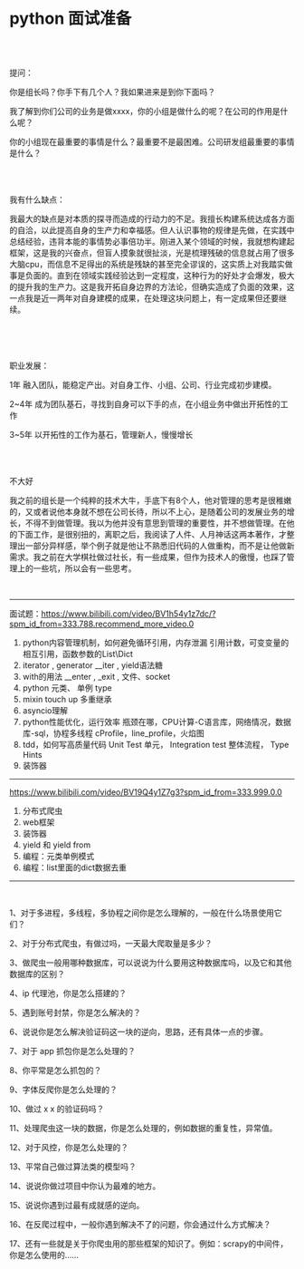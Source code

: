 # python 面试准备

<br/>

<br/>

提问：

你是组长吗？你手下有几个人？我如果进来是到你下面吗？

我了解到你们公司的业务是做xxxx，你的小组是做什么的呢？在公司的作用是什么呢？

你的小组现在最重要的事情是什么？最重要不是最困难。公司研发组最重要的事情是什么？

<br/>

<br/>

我有什么缺点：

我最大的缺点是对本质的探寻而造成的行动力的不足。我擅长构建系统达成各方面的自洽，以此提高自身的生产力和幸福感。但人认识事物的规律是先做，在实践中总结经验，违背本能的事情势必事倍功半。刚进入某个领域的时候，我就想构建起框架，这是我的兴奋点，但盲人摸象就很扯淡，光是梳理残破的信息就占用了很多大脑cpu，而信息不足得出的系统是残缺的甚至完全谬误的，这实质上对我踏实做事是负面的。直到在领域实践经验达到一定程度，这种行为的好处才会爆发，极大的提升我的生产力。这是我开拓自身边界的方法论，但确实造成了负面的效果，这一点我是近一两年对自身建模的成果，在处理这块问题上，有一定成果但还要继续。

<br/>

<br/>

<br/>

职业发展：

1年 融入团队，能稳定产出。对自身工作、小组、公司、行业完成初步建模。

2~4年 成为团队基石，寻找到自身可以下手的点，在小组业务中做出开拓性的工作

3~5年 以开拓性的工作为基石，管理新人，慢慢增长

<br/>

<br/>

不大好

我之前的组长是一个纯粹的技术大牛，手底下有8个人，他对管理的思考是很稚嫩的，又或者说他本身就不想在公司长待，所以不上心，是随着公司的发展业务的增长，不得不到做管理。我以为他并没有意思到管理的重要性，并不想做管理。在他的下面工作，是很别扭的，离职之后，我阅读了人件、人月神话这两本著作，才整理出一部分异样感，举个例子就是他让不熟悉旧代码的人做重构，而不是让他做新需求。我之前在大学棋社做过社长，有一些成果，但作为技术人的傲慢，也踩了管理上的一些坑，所以会有一些思考。

<br/>

---

面试题：https://www.bilibili.com/video/BV1h54y1z7dc/?spm_id_from=333.788.recommend_more_video.0

1. python内容管理机制，如何避免循环引用，内存泄漏
引用计数，可变变量的相互引用，函数参数的List\Dict
2. iterator , generator
__iter ,    yield语法糖
3. with的用法
__enter , _exit , 文件、socket
4. python 元类、 单例
type
5. mixin
touch up 多重继承
6. asyncio理解
7. python性能优化，运行效率
瓶颈在哪，CPU计算-C语言库，网络情况，数据库-sql，协程多线程
cProfile，line_profile，火焰图
8. tdd，如何写高质量代码
Unit Test 单元， Integration test 整体流程， Type Hints
9. 装饰器

---

https://www.bilibili.com/video/BV19Q4y1Z7g3?spm_id_from=333.999.0.0

1. 分布式爬虫
2. web框架
3. 装饰器
4. yield 和 yield from
5. 编程：元类单例模式
6. 编程：list里面的dict数据去重

---

<br/>

1、对于多进程，多线程，多协程之间你是怎么理解的，一般在什么场景使用它们？

2、对于分布式爬虫，有做过吗，一天最大爬取量是多少？

3、做爬虫一般用哪种数据库，可以说说为什么要用这种数据库吗，以及它和其他数据库的区别？

4、ip 代理池，你是怎么搭建的？

5、遇到账号封禁，你是怎么解决的？

6、说说你是怎么解决验证码这一块的逆向，思路，还有具体一点的步骤。

7、对于 app 抓包你是怎么处理的？

8、你平常是怎么抓包的？

9、字体反爬你是怎么处理的？

10、做过 x x 的验证码吗？

11、处理爬虫这一块的数据，你是怎么处理的，例如数据的重复性，异常值。

12、对于风控，你是怎么处理的？

13、平常自己做过算法类的模型吗？

14、说说你做过项目中你认为最难的地方。

15、说说你遇到过最有成就感的逆向。

16、在反爬过程中，一般你遇到解决不了的问题，你会通过什么方式解决？

17、还有一些就是关于你爬虫用的那些框架的知识了。例如：scrapy的中间件，你是怎么使用的……
